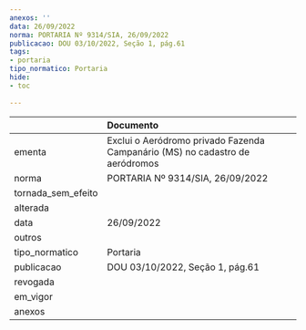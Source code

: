 ```yaml
---
anexos: ''
data: 26/09/2022
norma: PORTARIA Nº 9314/SIA, 26/09/2022
publicacao: DOU 03/10/2022, Seção 1, pág.61
tags:
- portaria
tipo_normatico: Portaria
hide: 
- toc 
 
---
```


|                    | Documento                                                                    |
|:-------------------|:-----------------------------------------------------------------------------|
| ementa             | Exclui o Aeródromo privado Fazenda Campanário (MS) no cadastro de aeródromos |
| norma              | PORTARIA Nº 9314/SIA, 26/09/2022                                             |
| tornada_sem_efeito |                                                                              |
| alterada           |                                                                              |
| data               | 26/09/2022                                                                   |
| outros             |                                                                              |
| tipo_normatico     | Portaria                                                                     |
| publicacao         | DOU 03/10/2022, Seção 1, pág.61                                              |
| revogada           |                                                                              |
| em_vigor           |                                                                              |
| anexos             |                                                                              |